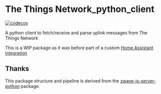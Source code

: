 # The Things Network_python_client

[![codecov](https://codecov.io/gh/angelnu/thethinksnetwork_python_client/graph/badge.svg?token=yUTImnfbUL)](https://codecov.io/gh/angelnu/thethinksnetwork_python_client)

A python client to fetch/receive and parse uplink messages from The Things Network

This is a WIP package as it was before part of a custom [Home Assistant integration]()

## Thanks

This package structure and pipeline is derived from the [zwave-js-server-python](https://github.com/home-assistant-libs/zwave-js-server-python) package.
